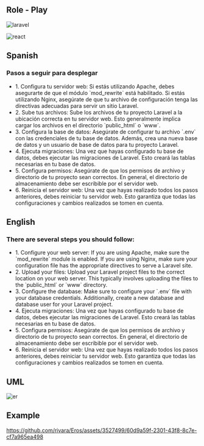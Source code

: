## Role - Play

![laravel](https://github.com/rivara/Role_play/assets/3527499/4d31cd2b-d494-4456-86b8-e3852757c28e)

![react](https://github.com/rivara/Role_play/assets/3527499/eefd16d9-e5cb-45b2-aa8a-74f17d299522)


<h2>Spanish</h2>
<h3>Pasos a seguir para desplegar</h3>
<ul>
    <li>
        1. Configura tu servidor web: Si estás utilizando Apache, debes asegurarte de que el módulo `mod_rewrite` está habilitado. Si estás utilizando Nginx, asegúrate de que tu archivo de configuración tenga las directivas adecuadas para servir un sitio Laravel.
    </li>
    <li>    
        2. Sube tus archivos: Sube los archivos de tu proyecto Laravel a la ubicación correcta en tu servidor web. Esto generalmente implica cargar los archivos en el directorio `public_html` o `www`.
    </li>
    <li>
         3. Configura la base de datos: Asegúrate de configurar tu archivo `.env` con las credenciales de tu base de datos. Además, crea una nueva base de datos y un usuario de base de datos para tu proyecto Laravel.
    </li>
    <li>
         4. Ejecuta migraciones: Una vez que hayas configurado tu base de datos, debes ejecutar las migraciones de Laravel. Esto creará las tablas necesarias en tu base de datos.
    </li>
    <li>
         5. Configura permisos: Asegúrate de que los permisos de archivo y directorio de tu proyecto sean correctos. En general, el directorio de almacenamiento debe ser escribible por el servidor web.
    </li>
    <li>
        6. Reinicia el servidor web: Una vez que hayas realizado todos los pasos anteriores, debes reiniciar tu servidor web. Esto garantiza que todas las configuraciones y cambios realizados se tomen en cuenta.
    </li>
</ul>
<h2>English</h2>
<h3>There are several steps you should follow:</h3>
<ul>
    <li>          
    1. Configure your web server: If you are using Apache, make sure the `mod_rewrite` module is enabled. If you are using Nginx, make sure your configuration file has the appropriate directives to serve a Laravel site.
    </li>
    <li>    
       2. Upload your files: Upload your Laravel project files to the correct location on your web server. This typically involves uploading the files to the `public_html` or `www` directory.
    </li>
    <li>
       3. Configure the database: Make sure to configure your `.env` file with your database credentials. Additionally, create a new database and database user for your Laravel project.
    </li>
    <li>
         4. Ejecuta migraciones: Una vez que hayas configurado tu base de datos, debes ejecutar las migraciones de Laravel. Esto creará las tablas necesarias en tu base de datos.
    </li>
    <li>
         5. Configura permisos: Asegúrate de que los permisos de archivo y directorio de tu proyecto sean correctos. En general, el directorio de almacenamiento debe ser escribible por el servidor web.
    </li>
    <li>
        6. Reinicia el servidor web: Una vez que hayas realizado todos los pasos anteriores, debes reiniciar tu servidor web. Esto garantiza que todas las configuraciones y cambios realizados se tomen en cuenta.
    </li>
</ul>

## UML

![er](https://github.com/rivara/Eros/assets/3527499/199be4ff-532c-4a1d-a104-8c8535a624cf)


## Example




https://github.com/rivara/Eros/assets/3527499/60d9a59f-2301-43f8-8c7e-cf7a965ea498



